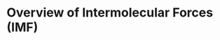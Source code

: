 <div style="float:right;margin:auto"><ebook-button title="Functional Groups" link="https://genchem.science.psu.edu/11-2-electrostatic-interactions"></ebook-button></div>


# Overview of Intermolecular Forces (IMF)